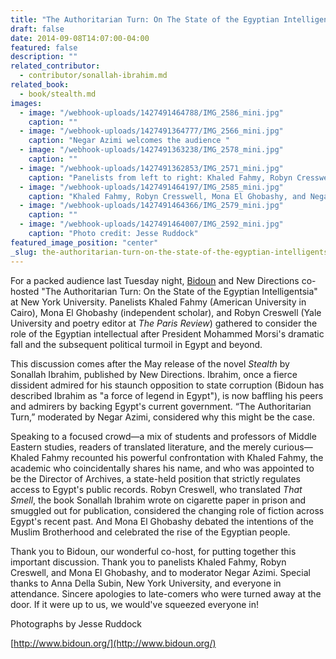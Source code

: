 ```yaml
---
title: "The Authoritarian Turn: On The State of the Egyptian Intelligentsia"
draft: false
date: 2014-09-08T14:07:00-04:00
featured: false
description: ""
related_contributor:
  - contributor/sonallah-ibrahim.md
related_book:
  - book/stealth.md
images:
  - image: "/webhook-uploads/1427491464788/IMG_2586_mini.jpg"
    caption: ""
  - image: "/webhook-uploads/1427491364777/IMG_2566_mini.jpg"
    caption: "Negar Azimi welcomes the audience "
  - image: "/webhook-uploads/1427491363238/IMG_2578_mini.jpg"
    caption: ""
  - image: "/webhook-uploads/1427491362853/IMG_2571_mini.jpg"
    caption: "Panelists from left to right: Khaled Fahmy, Robyn Cresswell, and Mona El Ghobashy]"
  - image: "/webhook-uploads/1427491464197/IMG_2585_mini.jpg"
    caption: "Khaled Fahmy, Robyn Cresswell, Mona El Ghobashy, and Negar Azimi"
  - image: "/webhook-uploads/1427491464366/IMG_2579_mini.jpg"
    caption: ""
  - image: "/webhook-uploads/1427491464007/IMG_2592_mini.jpg"
    caption: "Photo credit: Jesse Ruddock"
featured_image_position: "center"
_slug: the-authoritarian-turn-on-the-state-of-the-egyptian-intelligentsia
---
```


For a packed audience last Tuesday night, [Bidoun](http://www.bidoun.org/) and New Directions co-hosted "The Authoritarian Turn: On the State of the Egyptian Intelligentsia" at New York University. Panelists Khaled Fahmy (American University in Cairo), Mona El Ghobashy (independent scholar), and Robyn Creswell (Yale University and poetry editor at _The Paris Review_) gathered to consider the role of the Egyptian intellectual after President Mohammed Morsi's dramatic fall and the subsequent political turmoil in Egypt and beyond.

This discussion comes after the May release of the novel _Stealth_ by Sonallah Ibrahim, published by New Directions. Ibrahim, once a fierce dissident admired for his staunch opposition to state corruption (Bidoun has described Ibrahim as "a force of legend in Egypt"), is now baffling his peers and admirers by backing Egypt's current government. “The Authoritarian Turn,” moderated by Negar Azimi, considered why this might be the case.

Speaking to a focused crowd—a mix of students and professors of Middle Eastern studies, readers of translated literature, and the merely curious—Khaled Fahmy recounted his powerful confrontation with Khaled Fahmy, the academic who coincidentally shares his name, and who was appointed to be the Director of Archives, a state-held position that strictly regulates access to Egypt's public records. Robyn Creswell, who translated _That Smell_, the book Sonallah Ibrahim wrote on cigarette paper in prison and smuggled out for publication, considered the changing role of fiction across Egypt's recent past. And Mona El Ghobashy debated the intentions of the Muslim Brotherhood and celebrated the rise of the Egyptian people.

Thank you to Bidoun, our wonderful co-host, for putting together this important discussion. Thank you to panelists Khaled Fahmy, Robyn Creswell, and Mona El Ghobashy, and to moderator Negar Azimi. Special thanks to Anna Della Subin, New York University, and everyone in attendance. Sincere apologies to late-comers who were turned away at the door. If it were up to us, we would've squeezed everyone in!

Photographs by Jesse Ruddock

[http://www.bidoun.org/](http://www.bidoun.org/)

